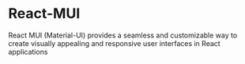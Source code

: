 # React-MUI
React MUI (Material-UI) provides a seamless and customizable way to create visually appealing and responsive user interfaces in React applications

